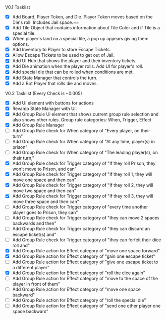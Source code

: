 V0.1 Tasklist
- [x] Add Board, Player Token, and Die. Player Token moves based on the Die's roll. Includes Jail space.~~
- [x] Add Tile Object that contains information about Tile Color and if Tile is a special tile. 
- [x] When player's land on a special tile, a pop up appears giving them options.
- [x] Add Inventory to Player to store Escape Tickets. 
- [x] Allow Escape Tickets to be used to get out of Jail.
- [x] Add UI Hub that shows the player and their inventory tickets.
- [x] Add Die animation when the player rolls. Add UI for player's roll.
- [x] Add special die that can be rolled when conditions are met.
- [x] Add State Manager that controls the turn.
- [x] Add a Bot Player that rolls die and moves.

V0.2 Tasklist (Every Check is ~0.005)
- [x] Add UI element with buttons for actions
- [x] Revamp State Manager with UI.
- [x] Add Group Rule UI element that shows current group rule selection and also shows other rules. Group rule categories: When, Trigger, Effect
- [x] Add Group Rule Manager
- [ ] Add Group Rule check for When category of "Every player, on their turn"
- [ ] Add Group Rule check for When category of "At any time, player(s) in prison"
- [ ] Add Group Rule check for When category of "The leading player(s), on their turn,"
- [x] Add Group Rule check for Trigger category of "If they roll Prison, they won't move to Prison, and can"
- [x] Add Group Rule check for Trigger category of "If they roll 1, they will move one space and then can"
- [x] Add Group Rule check for Trigger category of "If they roll 2, they will move two space and then can"
- [x] Add Group Rule check for Trigger category of "If they roll 3, they will move three space and then can"
- [ ] Add Group Rule check for Trigger category of "every time another player goes to Prison, they can"
- [ ] Add Group Rule check for Trigger category of "they can move 2 spaces backwards and then"
- [ ] Add Group Rule check for Trigger category of "they can discard an escape ticket(s) and"
- [ ] Add Group Rule check for Trigger category of "they can forfeit their dice roll and"
- [x] Add Group Rule action for Effect category of "move one space forward"
- [x] Add Group Rule action for Effect category of "gain one escape ticket"
- [ ] Add Group Rule action for Effect category of "give one escape ticket to a different player"
- [x] Add Group Rule action for Effect category of "roll the dice again"
- [ ] Add Group Rule action for Effect category of "move to the space of the player in front of them"
- [ ] Add Group Rule action for Effect category of "move one space backward"
- [ ] Add Group Rule action for Effect category of "roll the special die"
- [ ] Add Group Rule action for Effect category of "send one other player one space backward"
